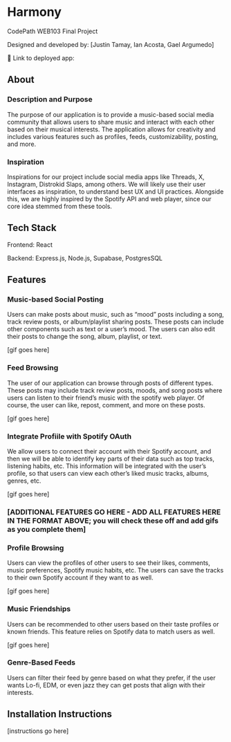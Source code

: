 # Harmony

CodePath WEB103 Final Project

Designed and developed by: [Justin Tamay, Ian Acosta, Gael Argumedo]

🔗 Link to deployed app:

## About

### Description and Purpose

The purpose of our application is to provide a music-based social media community that allows users to share music and interact with each other based on their musical interests. The application allows for creativity and includes various features such as profiles, feeds, customizability, posting, and more.

### Inspiration

Inspirations for our project include social media apps like Threads, X, Instagram, Distrokid Slaps, among others. We will likely use their user interfaces as inspiration, to understand best UX and UI practices. Alongside this, we are highly inspired by the Spotify API and web player, since our core idea stemmed from these tools.

## Tech Stack

Frontend: React

Backend: Express.js, Node.js, Supabase, PostgresSQL

## Features

### Music-based Social Posting

Users can make posts about music, such as “mood” posts including a song, track review posts, or album/playlist sharing posts. These posts can include other components such as text or a user’s mood. The users can also edit their posts to change the song, album, playlist, or text.

[gif goes here]

### Feed Browsing

The user of our application can browse through posts of different types. These posts may include track review posts, moods, and song posts where users can listen to their friend’s music with the spotify web player. Of course, the user can like, repost, comment, and more on these posts.

[gif goes here]

### Integrate Profiile with Spotify OAuth

We allow users to connect their account with their Spotify account, and then we will be able to identify key parts of their data such as top tracks, listening habits, etc. This information will be integrated with the user’s profile, so that users can view each other’s liked music tracks, albums, genres, etc.

[gif goes here]

### [ADDITIONAL FEATURES GO HERE - ADD ALL FEATURES HERE IN THE FORMAT ABOVE; you will check these off and add gifs as you complete them]

### Profile Browsing

Users can view the profiles of other users to see their likes, comments, music preferences, Spotify music habits, etc. The users can save the tracks to their own Spotify account if they want to as well.

[gif goes here]

### Music Friendships

Users can be recommended to other users based on their taste profiles or known friends. This feature relies on Spotify data to match users as well.

[gif goes here]

### Genre-Based Feeds

Users can filter their feed by genre based on what they prefer, if the user wants Lo-fi, EDM, or even jazz they can get posts that align with their interests.

## Installation Instructions

[instructions go here]
